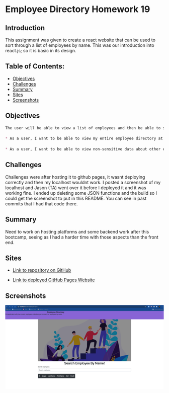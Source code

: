 # Employee Directory Homework 19  

## Introduction  

This assignment was given to create a react website that can be used to sort through a list of employees by name. This was our introduction into react.js; so it is basic in its design.

## Table of Contents:  
* [Objectives](#Objectives)
* [Challenges](#Challenges)
* [Summary](#Summary)
* [Sites](#Sites)
* [Screenshots](#Screenshots)

## Objectives  

```md
The user will be able to view a list of employees and then be able to search by name.  

* As a user, I want to be able to view my entire employee directory at once so that I have quick access to their information.  

* As a user, I want to be able to view non-sensitive data about other employees. It would be particularly helpful to be able to filter employees by name.
```  

## Challenges  

Challenges were after hosting it to github pages, it wasnt deploying correctly and then my localhost wouldnt work. I posted a screenshot of my localhost and Jason (TA) went over it before I deployed it and it was working fine. 
I ended up deleting some JSON functions and the build so I could get the screenshot to put in this README.  You can see in past commits that I had that code there. 

## Summary  

Need to work on hosting platforms and some backend work after this bootcamp, seeing as I had a harder time with those aspects than the front end. 

## Sites

* [Link to repository on GitHub](https://github.com/killerkyle/react_employee_directory)  

* [Link to deployed GitHub Pages Website](https://killerkyle.github.io/react_employee_directory/)

## Screenshots

![screenshot](employee-directory/public/1.png)